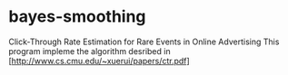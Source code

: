 # bayes-smoothing
Click-Through Rate Estimation for Rare Events in Online Advertising
This program impleme the algorithm desribed in [http://www.cs.cmu.edu/~xuerui/papers/ctr.pdf]
